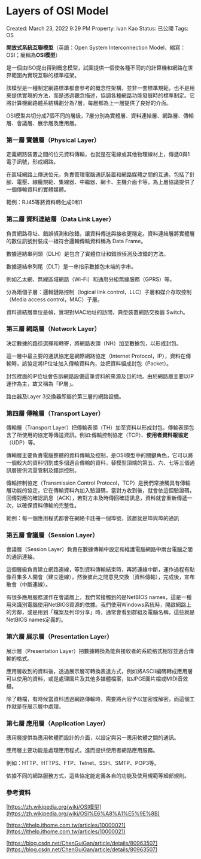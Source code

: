 # Layers of OSI Model

Created: March 23, 2022 9:29 PM
Property: Ivan Kao
Status: 已公開
Tags: OS

**開放式系統互聯模型**（英語：Open System Interconnection Model，縮寫：OSI；簡稱為**OSI模型**）

是一個由ISO提出得到概念模型，試圖提供一個使各種不同的的計算機和網路在世界範圍內實現互聯的標準框架。

該模型是一種制定網路標準都會參考的概念性架構，並非一套標準規範，也不是用來提供實現的方法，而是透過觀念描述，協調各種網路功能發展時的標準制定。它將計算機網路體系結構劃分為7層，每層都為上一層提供了良好的介面。

OSI模型共切分成7個不同的層級，7層分別為實體層、資料連結層、網路層、傳輸層、會議層、展示層及應用層。

### 第一層 實體層（Physical Layer）

定義網路裝置之間的位元資料傳輸，也就是在電線或其他物理線材上，傳遞0與1電子訊號，形成網路。

在區域網路上傳送位元，負責管理電腦通訊裝置和網路媒體之間的互通。包括了針腳、電壓、線纜規範、集線器、中繼器、網卡、主機介面卡等，為上層協議提供了一個傳輸資料的實體媒體。

範例：RJ45等將資料轉化成0和1

### 第二層 資料連結層（Data Link Layer）

負責網路尋址、錯誤偵測和改錯，讓資料傳送與接收更穩定。資料連結層將實體層的數位訊號封裝成一組符合邏輯傳輸資料稱為 Data Frame。

數據連結串列頭（DLH）是包含了實體位址和錯誤偵測及改錯的方法。

數據連結串列尾（DLT）是一串指示數據包末端的字串。

例如乙太網、無線區域網路（Wi-Fi）和通用分組無線服務（GPRS）等。

分為兩個子層：邏輯鏈路控制（logical link control，LLC）子層和媒介存取控制（Media access control，MAC）子層。

資料連結層單位是幀，實現對MAC地址的訪問，典型裝置網路交換器 Switch。

### 第三層 網路層（Network Layer）

決定數據的路徑選擇和轉寄，將網路表頭（NH）加至數據包，以形成封包。

這一層中最主要的通訊協定是網際網路協定（Internet Protocol，IP），資料在傳輸時，該協定將IP位址加入傳輸資料內，並把資料組成封包（Packet）。

封包裡面的IP位址會告訴網路設備這筆資料的來源及目的地。由於網路層主要以IP運作為主，故又稱為「IP層」。

路由器及Layer 3交換器即屬於第三層的網路設備。

### 第四層 傳輸層（Transport Layer）

傳輸層（Transport Layer）把傳輸表頭（TH）加至資料以形成封包。傳輸表頭包含了所使用的協定等傳送資訊。例如:傳輸控制協定（TCP）、**使用者資料報協定**（UDP）等。

傳輸層主要負責電腦整體的資料傳輸及控制，是OSI模型中的關鍵角色，它可以將一個較大的資料切割成多個適合傳輸的資料，替模型頂端的第五、六、七等三個通訊層提供流量管制及錯誤控制。

傳輸控制協定（Transmission Control Protocol，TCP）是我們常接觸具有傳輸層功能的協定，它在傳輸資料內加入驗證碼，當對方收到後，就會依這個驗證碼，回傳對應的確認訊息（ACK），若對方未及時傳回確認訊息，資料就會重新傳遞一次，以確保資料傳輸的完整性。

範例：每一個應用程式都會在網絡卡註冊一個埠號，該層就是埠與埠的通訊

### 第五層 會議層（Session Layer）

會議層（Session Layer）負責在數據傳輸中設定和維護電腦網路中兩台電腦之間的通訊連接。

這個層級負責建立網路連線，等到資料傳輸結束時，再將連線中斷，運作過程有點像召集多人開會（建立連線），然後彼此之間意見交換（資料傳輸），完成後，宣布散會（中斷連線）。

有很多應用服務運作在會議層上，我們常接觸到的是NetBIOS names，這是一種用來識別電腦使用NetBIOS資源的依據。我們使用Windows系統時，開啟網路上的芳鄰，或是用到「檔案及列印分享」時，通常會看到群組及電腦名稱，這些就是NetBIOS names定義的。

### 第六層 展示層（Presentation Layer）

展示層（Presentation Layer）把數據轉換為能與接收者的系統格式相容並適合傳輸的格式。

應用層收到的資料後，透過展示層可轉換表達方式，例如將ASCII編碼轉成應用層可以使用的資料，或是處理圖片及其他多媒體檔案，如JPGE圖片檔或MIDI音效檔。

除了轉檔，有時候當資料透過網路傳輸時，需要將內容予以加密或解密，而這個工作就是在展示層中處理。

### 第七層 應用層（Application Layer）

應用層提供為應用軟體而設計的介面，以設定與另一應用軟體之間的通訊。

應用層主要功能是處理應用程式，進而提供使用者網路應用服務。

例如：HTTP、HTTPS、FTP、Telnet、SSH、SMTP、POP3等。

依據不同的網路服務方式，這些協定能定義各自的功能及使用規範等細部規則。

### 參考資料

[https://zh.wikipedia.org/wiki/OSI模型](https://zh.wikipedia.org/wiki/OSI%E6%A8%A1%E5%9E%8B)

[https://ithelp.ithome.com.tw/articles/10000021](https://ithelp.ithome.com.tw/articles/10000021)

[https://blog.csdn.net/ChenGuiGan/article/details/80963507](https://blog.csdn.net/ChenGuiGan/article/details/80963507)